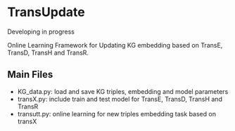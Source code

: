 # TransUpdate

Developing in progress

Online Learning Framework for Updating KG embedding based on TransE, TransD, TransH and TransR.

## Main Files
- KG_data.py: load and save KG triples, embedding and model parameters
- transX.py: include train and test model for TransE, TransD, TransH and TransR
- transutt.py: online learning for new triples embedding task based on transX


